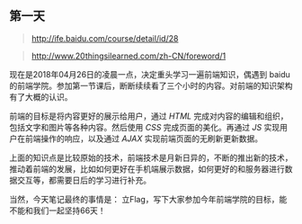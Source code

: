## 第一天

>http://ife.baidu.com/course/detail/id/28

>http://www.20thingsilearned.com/zh-CN/foreword/1

现在是2018年04月26日的凌晨一点，决定重头学习一遍前端知识，偶遇到 baidu 的前端学院。参加第一节课后，断断续续看了三个小时的内容。对前端的知识架构有了大概的认识。

前端的目标是将内容更好的展示给用户，通过 *HTML* 完成对内容的编辑和组织，包括文字和图片等各种内容。然后使用 *CSS* 完成页面的美化。再通过 *JS* 实现用户在前端操作的响应，以及通过 *AJAX* 实现前端页面的无刷新更新数据。

上面的知识点是比较原始的技术，前端技术是月新日异的，不断的推出新的技术，推动着前端的发展，比如如何更好在手机端展示数据，如何更好的和服务器进行数据交互等，都需要日后的学习进行补充。

当然，今天笔记最终的事情是：
立Flag，写下大家参加今年前端学院的目标，能不能和我们一起坚持66天！
